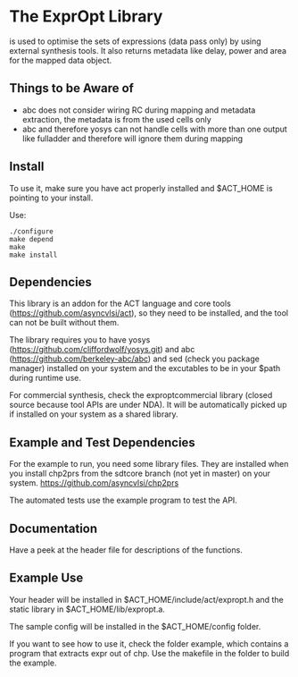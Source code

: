 # The ExprOpt Library

is used to optimise the sets of expressions (data pass only) by using external synthesis tools. It also returns metadata like delay, power and area for the mapped data object.

## Things to be Aware of

 - abc does not consider wiring RC during mapping and metadata extraction, the metadata is from the used cells only
 - abc and therefore yosys can not handle cells with more than one output like fulladder and therefore will ignore them during mapping

## Install
To use it, make sure you have act properly installed and $ACT_HOME is pointing to your install.

Use:
```
./configure
make depend
make 
make install
```
## Dependencies

This library is an addon for the ACT language and core tools (https://github.com/asyncvlsi/act), so they need to be installed, and the tool can not be built without them.

The library requires you to have yosys (https://github.com/cliffordwolf/yosys.git) and abc (https://github.com/berkeley-abc/abc) and sed (check you package manager) installed on your system and the excutables to be in your $path during runtime use.

For commercial synthesis, check the exproptcommercial library (closed source because tool APIs are under NDA). It will be automatically picked up if installed on your system as a shared library.

## Example and Test Dependencies

For the example to run, you need some library files. They are installed when you install chp2prs from the sdtcore branch (not yet in master) on your system. https://github.com/asyncvlsi/chp2prs

The automated tests use the example program to test the API.

## Documentation

Have a peek at the header file for descriptions of the functions.

## Example Use

Your header will be installed in $ACT_HOME/include/act/expropt.h and the static library in $ACT_HOME/lib/expropt.a.

The sample config will be installed in the $ACT_HOME/config folder.

If you want to see how to use it, check the folder example, which contains a program that extracts expr out of chp. Use the makefile in the folder to build the example.
